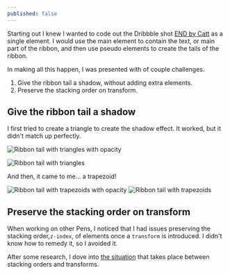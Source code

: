 ```yaml
---
published: false
---
```


Starting out I knew I wanted to code out the Dribbble shot [END
by Catt](http://drbl.in/jJIr) as a single element. I would use the main element to contain the text, or main part of the ribbon, and then use pseudo elements to create the tails of the ribbon.

In making all this happen, I was presented with of couple challenges.

1. Give the ribbon tail a shadow, without adding extra elements.
2. Preserve the stacking order on transform.

## Give the ribbon tail a shadow

I first tried to create a triangle to create the shadow effect. It worked, but it didn't match up perfectly.

![Ribbon tail with triangles with opacity](https://dl.dropbox.com/s/tmyt5tl3hs36c5y/zindex-ribbon-triangle-op.png)

![Ribbon tail with triangles](https://dl.dropbox.com/s/33ijd9t5fgh0c6t/zindex-ribbon-triangle.png)

And then, it came to me&hellip; a trapezoid!

![Ribbon tail with trapezoids with opacity](https://dl.dropbox.com/s/epktfxr3eh7xceb/zindex-ribbon-trap-op.png)
![Ribbon tail with trapezoids](https://dl.dropbox.com/s/2l2v13jeytdi30c/zindex-ribbon-trap.png)

## Preserve the stacking order on transform

When working on other Pens, I noticed that I had issues preserving the stacking order,`z-index`, of elements once a `transform` is introduced. I didn't know how to remedy it, so I avoided it.

After some research, I dove into [the situation](http://stackoverflow.com/questions/16433864/do-css-transformed-elements-have-default-z-index) that takes place between stacking orders and transforms.